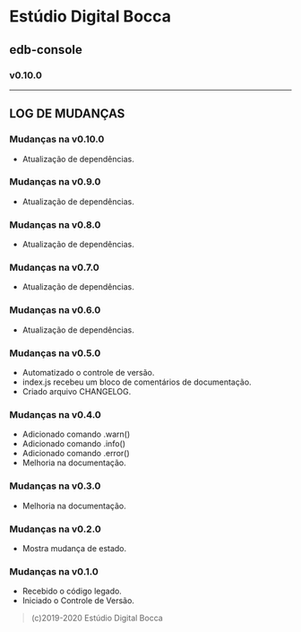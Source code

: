 # Estúdio Digital Bocca

## edb-console

### v0.10.0

---

## LOG DE MUDANÇAS

### Mudanças na v0.10.0

- Atualização de dependências.

### Mudanças na v0.9.0

- Atualização de dependências.

### Mudanças na v0.8.0

- Atualização de dependências.

### Mudanças na v0.7.0

- Atualização de dependências.

### Mudanças na v0.6.0

- Atualização de dependências.

### Mudanças na v0.5.0

- Automatizado o controle de versão.
- index.js recebeu um bloco de comentários de documentação.
- Criado arquivo CHANGELOG.

### Mudanças na v0.4.0

- Adicionado comando .warn()
- Adicionado comando .info()
- Adicionado comando .error()
- Melhoria na documentação.

### Mudanças na v0.3.0

- Melhoria na documentação.

### Mudanças na v0.2.0

- Mostra mudança de estado.

### Mudanças na v0.1.0

- Recebido o código legado.
- Iniciado o Controle de Versão.

> (c)2019-2020 Estúdio Digital Bocca
